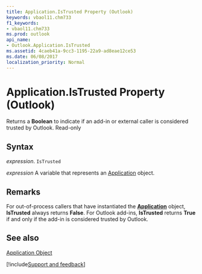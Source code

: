 ```yaml
---
title: Application.IsTrusted Property (Outlook)
keywords: vbaol11.chm733
f1_keywords:
- vbaol11.chm733
ms.prod: outlook
api_name:
- Outlook.Application.IsTrusted
ms.assetid: 4caeb41a-9cc3-1195-22a9-ad8eae12ce53
ms.date: 06/08/2017
localization_priority: Normal
---
```



# Application.IsTrusted Property (Outlook)

Returns a  **Boolean** to indicate if an add-in or external caller is considered trusted by Outlook. Read-only


## Syntax

_expression_. `IsTrusted`

_expression_ A variable that represents an [Application](./Outlook.Application.md) object.


## Remarks

For out-of-process callers that have instantiated the  **[Application](Outlook.Application.md)** object, **IsTrusted** always returns **False**. For Outlook add-ins, **IsTrusted** returns **True** if and only if the add-in is considered trusted by Outlook.


## See also


[Application Object](Outlook.Application.md)

[!include[Support and feedback](~/includes/feedback-boilerplate.md)]